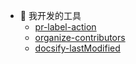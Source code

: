 - 🔧 我开发的工具
  - [pr-label-action](/docs/mytools/pr-label-action.md)
  - [organize-contributors](/docs/mytools/organize-contributors.md)
  - [docsify-lastModified](/docs/mytools/docsify-lastModified.md)
